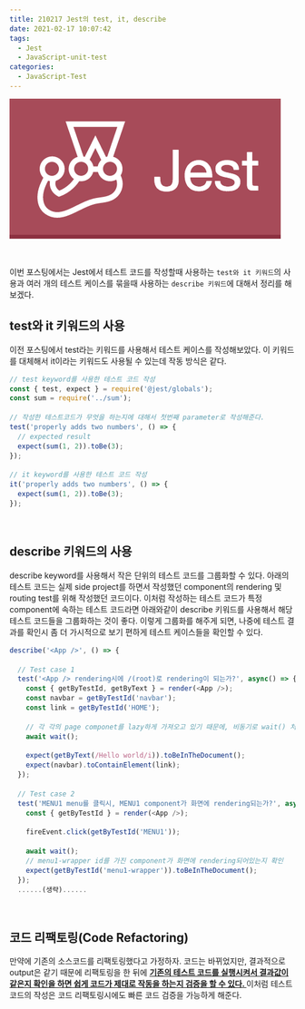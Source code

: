 ```yaml
---
title: 210217 Jest의 test, it, describe
date: 2021-02-17 10:07:42
tags:
  - Jest
  - JavaScript-unit-test
categories:
  - JavaScript-Test
---
```


![](/images/post_images/jest_logo.png)

<br/>

이번 포스팅에서는 Jest에서 테스트 코드를 작성할때 사용하는 `test와 it 키워드`의 사용과 여러 개의 테스트 케이스를 묶을때 사용하는 `describe 키워드`에 대해서 정리를 해보겠다.

## **test와 it 키워드의 사용**

이전 포스팅에서 test라는 키워드를 사용해서 테스트 케이스를 작성해보았다. 이 키워드를 대체해서 it이라는 키워드도 사용될 수 있는데 작동 방식은 같다.

```javascript
// test keyword를 사용한 테스트 코드 작성
const { test, expect } = require('@jest/globals');
const sum = require('../sum');

// 작성한 테스트코드가 무엇을 하는지에 대해서 첫번째 parameter로 작성해준다.
test('properly adds two numbers', () => {
  // expected result
  expect(sum(1, 2)).toBe(3);
});

// it keyword를 사용한 테스트 코드 작성
it('properly adds two numbers', () => {
  expect(sum(1, 2)).toBe(3);
});
```

  <!-- more -->

<br/>

## **describe 키워드의 사용**

describe keyword를 사용해서 작은 단위의 테스트 코드를 그룹화할 수 있다.
아래의 테스트 코드는 실제 side project를 하면서 작성했던 component의 rendering 및 routing test를 위해 작성했던 코드이다.
이처럼 작성하는 테스트 코드가 특정 component에 속하는 테스트 코드라면 아래와같이 describe 키워드를 사용해서 해당 테스트 코드들을 그룹화하는 것이 좋다. 이렇게 그룹화를 해주게 되면, 나중에 테스트 결과를 확인시 좀 더 가시적으로 보기 편하게 테스트 케이스들을 확인할 수 있다.

```javascript
describe('<App />', () => {

  // Test case 1
  test('<App /> rendering시에 /(root)로 rendering이 되는가?', async() => {
    const { getByTestId, getByText } = render(<App />);
    const navbar = getByTestId('navbar');
    const link = getByTestId('HOME');

    // 각 각의 page componet를 lazy하게 가져오고 있기 때문에, 비동기로 wait() 처리를 해준다.
    await wait();

    expect(getByText(/Hello world/i)).toBeInTheDocument();
    expect(navbar).toContainElement(link);
  });

  // Test case 2
  test('MENU1 menu를 클릭시, MENU1 component가 화면에 rendering되는가?', async() => {
    const { getByTestId } = render(<App />);

    fireEvent.click(getByTestId('MENU1'));

    await wait();
    // menu1-wrapper id를 가진 component가 화면에 rendering되어있는지 확인
    expect(getByTestId('menu1-wrapper')).toBeInTheDocument();
  });
  ......(생략)......
```

<br/>

## **코드 리팩토링(Code Refactoring)**

만약에 기존의 소스코드를 리팩토링했다고 가정하자. 코드는 바뀌었지만, 결과적으로 output은 같기 때문에 리팩토링을 한 뒤에 <ins><b>기존의 테스트 코드를 실행시켜서 결과값이 같은지 확인을 하면 쉽게 코드가 제대로 작동을 하는지 검증을 할 수 있다. </b></ins>
이처럼 테스트 코드의 작성은 코드 리팩토링시에도 빠른 코드 검증을 가능하게 해준다.
